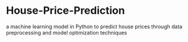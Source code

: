 # House-Price-Prediction
 a machine learning model in Python to predict house prices through data preprocessing and model optimization techniques
